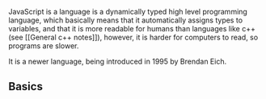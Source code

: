 JavaScript is a language is a dynamically typed high level programming language, which basically means that it automatically assigns types to variables, and that it is more readable for humans than languages like c++ (see [[General c++ notes]]), however, it is harder for computers to read, so programs are slower.

It is a newer language, being introduced in 1995 by Brendan Eich.


## Basics